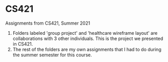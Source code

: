 # CS421
Assignments from CS421, Summer 2021

1. Folders labeled 'group project' and 'healthcare wireframe layout' are collaborations with 3 other individuals. This is the project we presented in CS421.
2. The rest of the folders are my own assignments that I had to do during the summer semester for this course.

